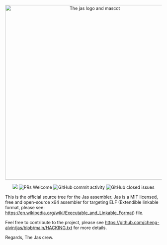 <p align="center"> <img width="561" alt="The jas logo and mascot" src="https://github.com/cheng-alvin/jas/assets/88267875/64ad2861-842a-44b6-8605-5648a326f9b7">
</p>
<p align="center">
  <!-- ALL-CONTRIBUTORS-BADGE:START - Do not remove or modify this section -->
<img src='https://img.shields.io/badge/all_contributors-1-orange.svg?style=flat-square' />
<!-- ALL-CONTRIBUTORS-BADGE:END -->
<img alt='PRs Welcome' src='https://img.shields.io/badge/PRs-welcome-brightgreen.svg?style=shields'/>
  <img alt="GitHub commit activity" src="https://img.shields.io/github/commit-activity/m/cheng-alvin/jas"/>
  <img alt="GitHub closed issues" src="https://img.shields.io/github/issues-closed/cheng-alvin/jas"/>
</p>

This is the official source tree for the Jas assembler. Jas is a MIT licensed, free and open-source x64 assembler for targeting ELF (Extendible linkable format, please see: https://en.wikipedia.org/wiki/Executable_and_Linkable_Format) file.

Feel free to contribute to the project, please see https://github.com/cheng-alvin/jas/blob/main/HACKING.txt for more details.

Regards, 
The Jas crew.
